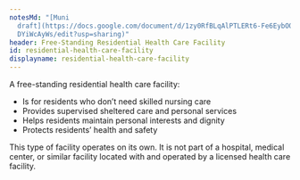 ```yaml
---
notesMd: "[Muni
  draft](https://docs.google.com/document/d/1zy0RfBLqAlPTLERt6-Fe6EybOQcOjedf04\
  DYiWcAyWs/edit?usp=sharing)"
header: Free-Standing Residential Health Care Facility
id: residential-health-care-facility
displayname: residential-health-care-facility
---
```


A free-standing residential health care facility:

- Is for residents who don’t need skilled nursing care
- Provides supervised sheltered care and personal services
- Helps residents maintain personal interests and dignity
- Protects residents’ health and safety

This type of facility operates on its own. It is not part of a hospital, medical center, or similar facility located with and operated by a licensed health care facility.
